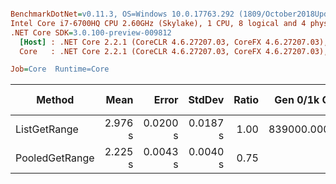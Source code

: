 ``` ini

BenchmarkDotNet=v0.11.3, OS=Windows 10.0.17763.292 (1809/October2018Update/Redstone5)
Intel Core i7-6700HQ CPU 2.60GHz (Skylake), 1 CPU, 8 logical and 4 physical cores
.NET Core SDK=3.0.100-preview-009812
  [Host] : .NET Core 2.2.1 (CoreCLR 4.6.27207.03, CoreFX 4.6.27207.03), 64bit RyuJIT
  Core   : .NET Core 2.2.1 (CoreCLR 4.6.27207.03, CoreFX 4.6.27207.03), 64bit RyuJIT

Job=Core  Runtime=Core  

```
|         Method |    Mean |    Error |   StdDev | Ratio | Gen 0/1k Op | Gen 1/1k Op | Gen 2/1k Op | Allocated Memory/Op |
|--------------- |--------:|---------:|---------:|------:|------------:|------------:|------------:|--------------------:|
|   ListGetRange | 2.976 s | 0.0200 s | 0.0187 s |  1.00 | 839000.0000 | 819000.0000 | 710000.0000 |        2903805472 B |
| PooledGetRange | 2.225 s | 0.0043 s | 0.0040 s |  0.75 |           - |           - |           - |                   - |
